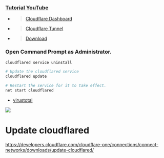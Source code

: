 ### [Tutorial YouTube](https://youtu.be/D1kzsWq1br4)

- > [Cloudflare Dashboard](https://dash.cloudflare.com/)
- > [Cloudflare Tunnel](https://developers.cloudflare.com/cloudflare-one/connections/connect-networks/)
- > [Download](https://github.com/cloudflare/cloudflared/releases/latest/download/cloudflared-windows-amd64.msi)

### Open Command Prompt as Administrator.

```sh
cloudflared service uninstall

# Update the cloudflared service
cloudflared update

# Restart the service for it to take effect.
net start cloudflared
```

- [virustotal](https://www.virustotal.com/gui/home/url)

<img src="https://developers.cloudflare.com/_astro/handshake.eh3a-Ml1_1IcAgC.webp">

# Update cloudflared

https://developers.cloudflare.com/cloudflare-one/connections/connect-networks/downloads/update-cloudflared/
